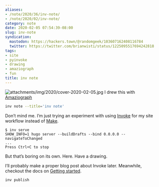 ```yaml
---
aliases:
- /note/2020/36/inv-note/
- /note/2020/02/inv-note/
category: note
date: 2020-02-05 07:54:39-08:00
slug: inv-note
syndication:
  mastodon: https://hackers.town/@randomgeek/103607162408116784
  twitter: https://twitter.com/brianwisti/status/1225095517694242818
tags:
- site
- pyinvoke
- drawing
- amaziograph
- fun
title: inv note
---
```


![attachments/img/2020/cover-2020-02-05.jpg](../../../attachments/img/2020/cover-2020-02-05.jpg)
I drew this with [Amaziograph](https://amaziograph.com)

````sh
inv note --title='inv note'
````

Don’t mind me. I’m just trying an experiment with using [Invoke](https://docs.pyinvoke.org) for my site workflow instead of [Make](https://www.gnu.org/software/make/).

````
$ inv serve
SHOW_INFO=1 hugo server --buildDrafts --bind 0.0.0.0 --navigateToChanged
...
Press Ctrl+C to stop
````

But that’s boring on its own. Here. Have a drawing.

I’ll probably make a proper blog post about Invoke later. Meanwhile, checkout the docs on [Getting started](https://docs.pyinvoke.org/en/stable/getting-started.html).

````sh
inv publish
````
